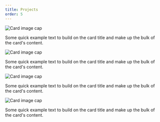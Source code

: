 ```yaml
---
title: Projects
order: 5
---
```

<div class="row">
    <div class="col-sm-4 col-lg-3 mb-3">
        <div class="card">
            <img class="card-img-top" src="..." alt="Card image cap">
            <div class="card-body">
                <p class="card-text">Some quick example text to build on the card title and make up the bulk of the card's content.</p>
            </div>
        </div>
    </div>
    <div class="col-sm-4 col-lg-3 mb-3">
        <div class="card">
            <img class="card-img-top" src="..." alt="Card image cap">
            <div class="card-body">
                <p class="card-text">Some quick example text to build on the card title and make up the bulk of the card's content.</p>
            </div>
        </div>
    </div>
    <div class="col-sm-4 col-lg-3 mb-3">
        <div class="card">
            <img class="card-img-top" src="..." alt="Card image cap">
            <div class="card-body">
                <p class="card-text">Some quick example text to build on the card title and make up the bulk of the card's content.</p>
            </div>
        </div>
    </div>
    <div class="col-sm-4 col-lg-3 mb-3">
        <div class="card">
            <img class="card-img-top" src="..." alt="Card image cap">
            <div class="card-body">
                <p class="card-text">Some quick example text to build on the card title and make up the bulk of the card's content.</p>
            </div>
        </div>
    </div>
</div>